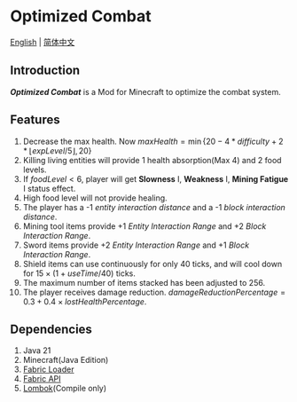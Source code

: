 # Optimized Combat
[English](README.md) | [简体中文](README_zh-CN.md)
## Introduction
***Optimized Combat*** is a Mod for Minecraft to optimize the combat system.
## Features
1. Decrease the max health. Now $maxHealth=\min\{20-4*difficulty+2*\lfloor{expLevel/5}\rfloor,20\}$
2. Killing living entities will provide 1 health absorption(Max 4) and 2 food levels.
3. If $foodLevel<6$, player will get **Slowness** I, **Weakness** I, **Mining Fatigue** I status effect.
4. High food level will not provide healing.
5. The player has a -1 *entity interaction distance* and a -1 *block interaction distance*.
6. Mining tool items provide +1 *Entity Interaction Range* and +2 *Block Interaction Range*.
7. Sword items provide +2 *Entity Interaction Range* and +1 *Block Interaction Range*.
8. Shield items can use continuously for only 40 ticks, and will cool down for $15\times{(1+useTime/40)}$ ticks.
9. The maximum number of items stacked has been adjusted to 256.
10. The player receives damage reduction. $damageReductionPercentage=0.3+0.4\times{lostHealthPercentage}$.
## Dependencies
1. Java 21
2. Minecraft(Java Edition)
3. [Fabric Loader](https://fabricmc.net/use/installer/)
4. [Fabric API](https://www.curseforge.com/minecraft/mc-mods/fabric-api)
5. [Lombok](https://projectlombok.org/)(Compile only)
